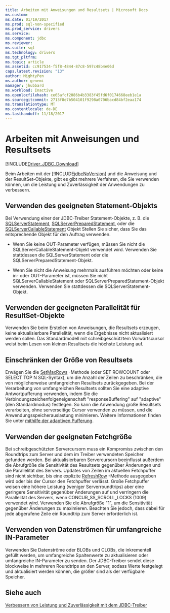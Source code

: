 ```yaml
---
title: Arbeiten mit Anweisungen und Resultsets | Microsoft Docs
ms.custom: 
ms.date: 01/19/2017
ms.prod: sql-non-specified
ms.prod_service: drivers
ms.service: 
ms.component: jdbc
ms.reviewer: 
ms.suite: sql
ms.technology: drivers
ms.tgt_pltfrm: 
ms.topic: article
ms.assetid: cc917534-f5f8-4844-87c8-597c48b4e06d
caps.latest.revision: "13"
author: MightyPen
ms.author: genemi
manager: jhubbard
ms.workload: Inactive
ms.openlocfilehash: ce65afcf2086b4b3383f45fd6f0174668eeb1e1a
ms.sourcegitcommit: 2713f8e7b504101f9298a0706bacd84bf2eaa174
ms.translationtype: MT
ms.contentlocale: de-DE
ms.lasthandoff: 11/18/2017
---
```

# <a name="working-with-statements-and-result-sets"></a>Arbeiten mit Anweisungen und Resultsets
[!INCLUDE[Driver_JDBC_Download](../../includes/driver_jdbc_download.md)]

  Beim Arbeiten mit der [!INCLUDE[jdbcNoVersion](../../includes/jdbcnoversion_md.md)] und die Anweisung und der ResultSet-Objekte, gibt es gibt mehrere Verfahren, die Sie verwenden können, um die Leistung und Zuverlässigkeit der Anwendungen zu verbessern.  
  
## <a name="use-the-appropriate-statement-object"></a>Verwenden des geeigneten Statement-Objekts  
 Bei Verwendung einer der JDBC-Treiber Statement-Objekte, z. B. die [SQLServerStatement](../../connect/jdbc/reference/sqlserverstatement-class.md), [SQLServerPreparedStatement](../../connect/jdbc/reference/sqlserverpreparedstatement-class.md), oder die [SQLServerCallableStatement](../../connect/jdbc/reference/sqlservercallablestatement-class.md) Objekt Stellen Sie sicher, dass Sie das entsprechende Objekt für den Auftrag verwenden.  
  
-   Wenn Sie keine OUT-Parameter verfügen, müssen Sie nicht die SQLServerCallableStatement-Objekt verwendet wird. Verwenden Sie stattdessen die SQLServerStatement oder die SQLServerPreparedStatement-Objekt.  
  
-   Wenn Sie nicht die Anweisung mehrmals ausführen möchten oder keine in- oder OUT-Parameter ist, müssen Sie nicht SQLServerCallableStatement oder SQLServerPreparedStatement-Objekt verwenden. Verwenden Sie stattdessen die SQLServerStatement-Objekt.  
  
## <a name="use-the-appropriate-concurrency-for-resultset-objects"></a>Verwenden der geeigneten Parallelität für ResultSet-Objekte  
 Verwenden Sie beim Erstellen von Anweisungen, die Resultsets erzeugen, keine aktualisierbare Parallelität, wenn die Ergebnisse nicht aktualisiert werden sollen. Das Standardmodell mit schreibgeschütztem Vorwärtscursor weist beim Lesen von kleinen Resultsets die höchste Leistung auf.  
  
## <a name="limit-the-size-of-your-result-sets"></a>Einschränken der Größe von Resultsets  
 Erwägen Sie die [SetMaxRows](../../connect/jdbc/reference/setmaxrows-method-sqlserverstatement.md) -Methode (oder SET ROWCOUNT oder SELECT TOP N SQL-Syntax), um die Anzahl der Zeilen zu beschränken, die von möglicherweise umfangreichen Resultsets zurückgegeben. Bei der Verarbeitung von umfangreichen Resultsets sollten Sie eine adaptive Antwortpufferung verwenden, indem Sie die Verbindungszeichenfolgeneigenschaft "responseBuffering" auf "adaptive" (den Standardmodus) festlegen. So kann die Anwendung große Resultsets verarbeiten, ohne serverseitige Cursor verwenden zu müssen, und die Anwendungsspeicherauslastung minimieren. Weitere Informationen finden Sie unter [mithilfe der adaptiven Pufferung](../../connect/jdbc/using-adaptive-buffering.md).  
  
## <a name="use-the-appropriate-fetch-size"></a>Verwenden der geeigneten Fetchgröße  
 Bei schreibgeschützten Servercursorn muss ein Kompromiss zwischen den Roundtrips zum Server und dem im Treiber verwendeten Speicher gefunden werden. Bei aktualisierbaren Servercursorn beeinflusst außerdem die Abrufgröße die Sensitivität des Resultsets gegenüber Änderungen und die Parallelität des Servers. Updates von Zeilen im aktuellen Fetchpuffer sind nicht sichtbar, bis eine explizite [RefreshRow](../../connect/jdbc/reference/refreshrow-method-sqlserverresultset.md) -Methode ausgegeben wird oder bis der Cursor den Fetchpuffer verlässt. Große Fetchpuffer weisen eine höhere Leistung (weniger Serverroundtrips) aber eine geringere Sensitivität gegenüber Änderungen auf und verringern die Parallelität des Servers, wenn CONCUR_SS_SCROLL_LOCKS (1009) verwendet wird. Verwenden Sie die Abrufgröße "1", um die Sensitivität gegenüber Änderungen zu maximieren. Beachten Sie jedoch, dass dabei für jede abgerufene Zeile ein Roundtrip zum Server erforderlich ist.  
  
## <a name="use-streams-for-large-in-parameters"></a>Verwenden von Datenströmen für umfangreiche IN-Parameter  
 Verwenden Sie Datenströme oder BLOBs und CLOBs, die inkrementell gefüllt werden, um umfangreiche Spaltenwerte zu aktualisieren oder umfangreiche IN-Parameter zu senden. Der JDBC-Treiber sendet diese blockweise in mehreren Roundtrips an den Server, sodass Werte festgelegt und aktualisiert werden können, die größer sind als der verfügbare Speicher.  
  
## <a name="see-also"></a>Siehe auch  
 [Verbessern von Leistung und Zuverlässigkeit mit dem JDBC-Treiber](../../connect/jdbc/improving-performance-and-reliability-with-the-jdbc-driver.md)  
  
  
